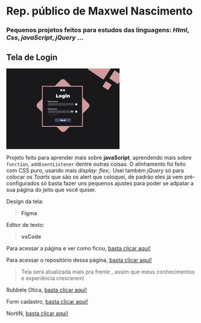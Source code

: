 # Rep. público de Maxwel Nascimento

### Pequenos projetos feitos para estudos das linguagens: *Html*, *Css*, *javaScript*, *jQuery* ...

## Tela de Login

<img align="center" src="images/telaDeLogin.jpg" width="300">

Projeto feito para aprender mais sobre **javaScript**, aprendendo mais sobre ```function```, ```addEventListener``` dentre outras coisas.
O alinhamento foi feito com CSS puro, usando mais *display: flex;*. Usei também *jQuery* só para colocar os *Toarts* que são os alert que coloquei, de padrão eles já vem pré-configurados só basta fazer uns pequenos ajustes para poder se adpatar a sua página do jeito que você quiser.

Design da tela:
> **Figma**

Editor de texto:
> **vsCode**

Para acessar a página e ver como ficou, [basta clicar aqui!](https://maxwelnascimento.github.io/telaDeLogin/)

Para acessar o repositório dessa página, [basta clicar aqui!](https://github.com/MaxwelNascimento/telaDeLogin)

> Tela será atualizada mais pra frente , assim que meus conhecimentos e experiência crescerem!


Rubbele Otica, [basta clicar aqui!](https://maxwelnascimento.github.io/OtticaRubeleFicticio/) 

Form cadastro, [basta clicar aqui!](https://maxwelnascimento.github.io/FormCracha/)

NortiN,        [basta clicar aqui!](https://maxwelnascimento.github.io/NortiN/)

